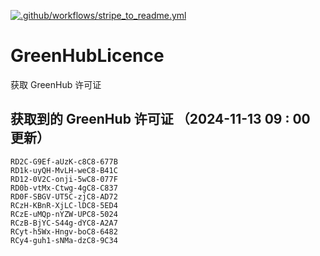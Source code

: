 [![.github/workflows/stripe_to_readme.yml](https://github.com/zjx-kimi/GreenHubLicence/actions/workflows/stripe_to_readme.yml/badge.svg)](https://github.com/zjx-kimi/GreenHubLicence/actions/workflows/stripe_to_readme.yml)
# GreenHubLicence
获取 GreenHub 许可证
## 获取到的 GreenHub 许可证 （2024-11-13 09 : 00 更新）
```
RD2C-G9Ef-aUzK-c8C8-677B
RD1k-uyQH-MvLH-weC8-B41C
RD12-0V2C-onji-5wC8-077F
RD0b-vtMx-Ctwg-4gC8-C837
RD0F-SBGV-UT5C-zjC8-AD72
RCzH-KBnR-XjLC-lDC8-5ED4
RCzE-uMQp-nYZW-UPC8-5024
RCzB-BjYC-S44g-dYC8-A2A7
RCyt-h5Wx-Hngv-boC8-6482
RCy4-guh1-sNMa-dzC8-9C34
```
